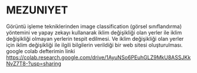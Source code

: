 # MEZUNIYET
Görüntü işleme tekniklerinden image classification (görsel sınıflandırma) yöntemini ve yapay zekayı kullanarak iklim değişikliği olan yerler ile iklim değişikliği olmayan yerlerin tespit edilmesi. Ve iklim değişikliği olan yerler için iklim değişikliği ile ilgili bilgilerin verildiği bir web sitesi oluşturulması.
google colab defterimin linki https://colab.research.google.com/drive/1AyuNSo6PEuhGLZ9MkU8ASSJKkNvZ7T8-?usp=sharing

